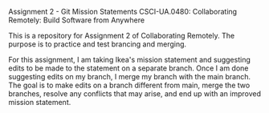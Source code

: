 Assignment 2 - Git Mission Statements
CSCI-UA.0480: Collaborating Remotely: Build Software from Anywhere

This is a repository for Assignment 2 of Collaborating Remotely. The purpose is to practice and test brancing and merging.

For this assignment, I am taking Ikea's mission statement and suggesting edits to be made to the statement on a separate branch. Once I am done suggesting edits on my branch, I merge my branch with the main branch. The goal is to make edits on a branch different from main, merge the two branches, resolve any conflicts that may arise, and end up with an improved mission statement.
